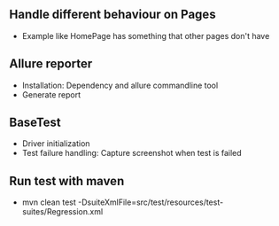 ## Handle different behaviour on Pages
- Example like HomePage has something that other pages don't have

## Allure reporter
- Installation: Dependency and allure commandline tool
- Generate report

## BaseTest
- Driver initialization
- Test failure handling: Capture screenshot when test is failed
## Run test with maven
 - mvn clean test -DsuiteXmlFile=src/test/resources/test-suites/Regression.xml